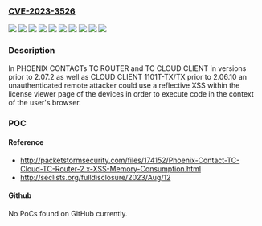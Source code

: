 ### [CVE-2023-3526](https://cve.mitre.org/cgi-bin/cvename.cgi?name=CVE-2023-3526)
![](https://img.shields.io/static/v1?label=Product&message=CLOUD%20CLIENT%201101T-TX%2FTX&color=blue)
![](https://img.shields.io/static/v1?label=Product&message=TC%20CLOUD%20CLIENT%201002-4G%20ATT&color=blue)
![](https://img.shields.io/static/v1?label=Product&message=TC%20CLOUD%20CLIENT%201002-4G%20VZW&color=blue)
![](https://img.shields.io/static/v1?label=Product&message=TC%20CLOUD%20CLIENT%201002-4G&color=blue)
![](https://img.shields.io/static/v1?label=Product&message=TC%20ROUTER%203002T-4G%20ATT&color=blue)
![](https://img.shields.io/static/v1?label=Product&message=TC%20ROUTER%203002T-4G%20VZW&color=blue)
![](https://img.shields.io/static/v1?label=Product&message=TC%20ROUTER%203002T-4G&color=blue)
![](https://img.shields.io/static/v1?label=Version&message=0%3C%202.06.10%20&color=brighgreen)
![](https://img.shields.io/static/v1?label=Version&message=0%3C%202.07.2%20&color=brighgreen)
![](https://img.shields.io/static/v1?label=Vulnerability&message=CWE-79%20Improper%20Neutralization%20of%20Input%20During%20Web%20Page%20Generation%20('Cross-site%20Scripting')&color=brighgreen)

### Description

In PHOENIX CONTACTs TC ROUTER and TC CLOUD CLIENT in versions prior to 2.07.2 as well as CLOUD CLIENT 1101T-TX/TX prior to 2.06.10 an unauthenticated remote attacker could use a reflective XSS within the license viewer page of the devices in order to execute code in the context of the user's browser.

### POC

#### Reference
- http://packetstormsecurity.com/files/174152/Phoenix-Contact-TC-Cloud-TC-Router-2.x-XSS-Memory-Consumption.html
- http://seclists.org/fulldisclosure/2023/Aug/12

#### Github
No PoCs found on GitHub currently.

